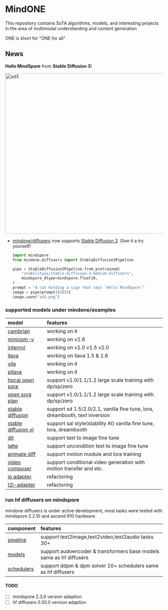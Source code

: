 # MindONE

This repository contains SoTA algorithms, models, and interesting projects in the area of multimodal understanding and content generation

ONE is short for "ONE for all"
## News

**Hello MindSpore** from **Stable Diffusion 3**!

<div>
<img src="https://github.com/townwish4git/mindone/assets/143256262/8c25ae9a-67b1-436f-abf6-eca36738cd17" alt="sd3" width="512" height="512">
</div>

- [mindone/diffusers](mindone/diffusers) now supports [Stable Diffusion 3](https://huggingface.co/stabilityai/stable-diffusion-3-medium). Give it a try yourself!

    ```py
    import mindspore
    from mindone.diffusers import StableDiffusion3Pipeline

    pipe = StableDiffusion3Pipeline.from_pretrained(
        "stabilityai/stable-diffusion-3-medium-diffusers",
        mindspore_dtype=mindspore.float16,
    )
    prompt = "A cat holding a sign that says 'Hello MindSpore'"
    image = pipe(prompt)[0][0]
    image.save("sd3.png")
    ```

### supported models under mindone/examples
| model  |  features  
| :---   |  :--  |
| [cambrian](https://github.com/mindspore-lab/mindone/blob/master/examples/cambrain)      | working on it |
| [minicpm-v](https://github.com/mindspore-lab/mindone/blob/master/examples/minicpm_v)      | working on v2.6 |
| [internvl](https://github.com/mindspore-lab/mindone/blob/master/examples/internvl)      | working on v1.0 v1.5 v2.0 |
| [llava](https://github.com/mindspore-lab/mindone/blob/master/examples/llava)      | working on llava 1.5 & 1.6 |
| [vila](https://github.com/mindspore-lab/mindone/blob/master/examples/vila)      | working on it |
| [pllava](https://github.com/mindspore-lab/mindone/blob/master/examples/pllava)      | working on it |
| [hpcai open sora](https://github.com/mindspore-lab/mindone/blob/master/examples/opensora_hpcai)      | support v1.0/1.1/1.2 large scale training with dp/sp/zero |
| [open sora plan](https://github.com/mindspore-lab/mindone/blob/master/examples/opensora_pku) | support v1.0/1.1/1.2 large scale training with dp/sp/zero |
| [stable diffusion](https://github.com/mindspore-lab/mindone/blob/master/examples/stable_diffusion_v2) | support sd 1.5/2.0/2.1, vanilla fine tune, lora, dreambooth, text inversion|
| [stable diffusion xl](https://github.com/mindspore-lab/mindone/blob/master/examples/stable_diffusion_xl)  |support sai style(stability AI) vanilla fine tune, lora, dreambooth |
| [dit](https://github.com/mindspore-lab/mindone/blob/master/examples/dit)     | support text to image fine tune |
| [latte](https://github.com/mindspore-lab/mindone/blob/master/examples/latte)     | support uncondition text to image fine tune |
| [animate diff](https://github.com/mindspore-lab/mindone/blob/master/examples/animatediff) | support motion module and lora training |
| [video composer](https://github.com/mindspore-lab/mindone/tree/master/examples/videocomposer)     | support conditional video generation with motion transfer and etc.|
| [ip adapter](https://github.com/mindspore-lab/mindone/blob/master/examples/ip_adapter)     | refactoring  |
| [t2i-adapter](https://github.com/mindspore-lab/mindone/blob/master/examples/t2i_adapter)     | refactoring |

###  run hf diffusers on mindspore
mindone diffusers is under active development, most tasks were tested with mindspore 2.2.10 and ascend 910 hardware.

| component  |  features  
| :---   |  :--  
| [pipeline](https://github.com/mindspore-lab/mindone/tree/master/mindone/diffusers/pipelines) | support text2image,text2video,text2audio tasks 30+
| [models](https://github.com/mindspore-lab/mindone/tree/master/mindone/diffusers/models) | support audoencoder & transformers base models same as hf diffusers
| [schedulers](https://github.com/mindspore-lab/mindone/tree/master/mindone/diffusers/schedulers) | support ddpm & dpm solver 10+ schedulers same as hf diffusers
#### TODO
* [ ] mindspore 2.3.0 version adaption
* [ ] hf diffusers 0.30.0 version adaption
